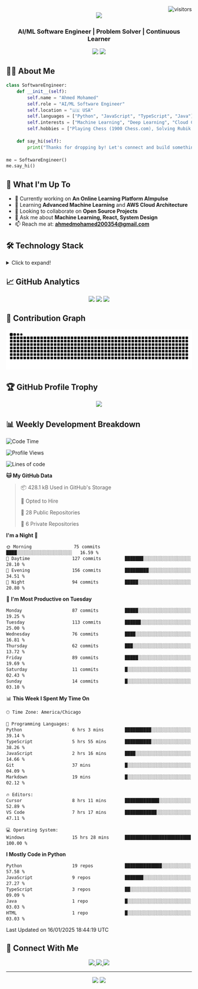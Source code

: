 <div align="right">
    <img src="https://visitor-badge.laobi.icu/badge?page_id=ahmed5145.ahmed5145&title=Visitors" alt="visitors" />
</div>

<div align="center">
    <img src="https://readme-typing-svg.herokuapp.com/?font=Righteous&size=35&center=true&vCenter=true&width=500&height=70&duration=4000&lines=Hi+There!+👋;+I'm+Ahmed+Mohamed!;Welcome+to+my+Profile!" />
</div>

<h3 align="center">AI/ML Software Engineer | Problem Solver | Continuous Learner</h3>

<div align="center">
    <img src="https://img.shields.io/badge/Location-USA-blue?style=for-the-badge&logo=google-maps" />
    <img src="https://img.shields.io/badge/Availability-Open%20to%20Work-brightgreen?style=for-the-badge&logo=opencollective" />
</div>

<h2>👨‍💻 About Me</h2>

```python
class SoftwareEngineer:
    def __init__(self):
        self.name = "Ahmed Mohamed"
        self.role = "AI/ML Software Engineer"
        self.location = "🇺🇸 USA"
        self.languages = ["Python", "JavaScript", "TypeScript", "Java"]
        self.interests = ["Machine Learning", "Deep Learning", "Cloud Computing"]
        self.hobbies = ["Playing Chess (1900 Chess.com), Solving Rubik's cube (sub-30s)", "Problem Solving", "Learning New Tech"]
    
    def say_hi(self):
        print("Thanks for dropping by! Let's connect and build something amazing together!")

me = SoftwareEngineer()
me.say_hi()
```

<h2>🚀 What I'm Up To</h2>

- 🔭 Currently working on **An Online Learning Platform AImpulse**
- 🌱 Learning **Advanced Machine Learning** and **AWS Cloud Architecture**
- 👯 Looking to collaborate on **Open Source Projects**
- 💬 Ask me about **Machine Learning, React, System Design**
- 📫 Reach me at: **ahmedmohamed200354@gmail.com**

<h2>🛠️ Technology Stack</h2>

<details>
<summary>Click to expand!</summary>

**Languages & Frameworks**
<div align="center">
    <img src="https://skillicons.dev/icons?i=python,pytorch,tensorflow,react,next,ts,js,java&perline=4" />
</div>

**Development & Tools**
<div align="center">
    <img src="https://skillicons.dev/icons?i=git,docker,kubernetes,aws,gcp,mongodb,mysql,redis&perline=4" />
</div>

**Currently Learning**
<div align="center">
    <img src="https://skillicons.dev/icons?i=rust,go,graphql&perline=3" />
</div>
</details>

<h2>📈 GitHub Analytics</h2>

<div align="center">
    <img width="49%" src="https://github-readme-stats.vercel.app/api?username=ahmed5145&show_icons=true&theme=tokyonight&count_private=true&include_all_commits=true" />
    <img width="49%" src="https://github-readme-streak-stats.herokuapp.com/?user=ahmed5145&theme=tokyonight" />
    <img width="35%" src="https://github-readme-stats.vercel.app/api/top-langs/?username=ahmed5145&layout=compact&theme=tokyonight&langs_count=10&hide=html,css" />
</div>

<h2>🐍 Contribution Graph</h2>

<picture>
  <source media="(prefers-color-scheme: dark)" srcset="https://raw.githubusercontent.com/ahmed5145/ahmed5145/output/github-contribution-grid-snake-dark.svg" />
  <source media="(prefers-color-scheme: light)" srcset="https://raw.githubusercontent.com/ahmed5145/ahmed5145/output/github-contribution-grid-snake.svg" />
  <img alt="github-snake" src="https://raw.githubusercontent.com/ahmed5145/ahmed5145/output/github-contribution-grid-snake.svg" />
</picture>

<h2>🏆 GitHub Profile Trophy</h2>

<div align="center">
    <img src="https://github-profile-trophy.vercel.app/?username=ahmed5145&theme=tokyonight&column=4&margin-w=15&margin-h=15" />
</div>

<h2>📊 Weekly Development Breakdown</h2>

<!--START_SECTION:waka-->
![Code Time](http://img.shields.io/badge/Code%20Time-68%20hrs%2016%20mins-blue)

![Profile Views](http://img.shields.io/badge/Profile%20Views-28-blue)

![Lines of code](https://img.shields.io/badge/From%20Hello%20World%20I%27ve%20Written-1.4%20million%20lines%20of%20code-blue)

**🐱 My GitHub Data** 

> 📦 428.1 kB Used in GitHub's Storage 
 > 
> 💼 Opted to Hire
 > 
> 📜 28 Public Repositories 
 > 
> 🔑 6 Private Repositories 
 > 
**I'm a Night 🦉** 

```text
🌞 Morning                75 commits          ████░░░░░░░░░░░░░░░░░░░░░   16.59 % 
🌆 Daytime                127 commits         ███████░░░░░░░░░░░░░░░░░░   28.10 % 
🌃 Evening                156 commits         █████████░░░░░░░░░░░░░░░░   34.51 % 
🌙 Night                  94 commits          █████░░░░░░░░░░░░░░░░░░░░   20.80 % 
```
📅 **I'm Most Productive on Tuesday** 

```text
Monday                   87 commits          █████░░░░░░░░░░░░░░░░░░░░   19.25 % 
Tuesday                  113 commits         ██████░░░░░░░░░░░░░░░░░░░   25.00 % 
Wednesday                76 commits          ████░░░░░░░░░░░░░░░░░░░░░   16.81 % 
Thursday                 62 commits          ███░░░░░░░░░░░░░░░░░░░░░░   13.72 % 
Friday                   89 commits          █████░░░░░░░░░░░░░░░░░░░░   19.69 % 
Saturday                 11 commits          █░░░░░░░░░░░░░░░░░░░░░░░░   02.43 % 
Sunday                   14 commits          █░░░░░░░░░░░░░░░░░░░░░░░░   03.10 % 
```


📊 **This Week I Spent My Time On** 

```text
🕑︎ Time Zone: America/Chicago

💬 Programming Languages: 
Python                   6 hrs 3 mins        ██████████░░░░░░░░░░░░░░░   39.14 % 
TypeScript               5 hrs 55 mins       ██████████░░░░░░░░░░░░░░░   38.26 % 
JavaScript               2 hrs 16 mins       ████░░░░░░░░░░░░░░░░░░░░░   14.66 % 
Git                      37 mins             █░░░░░░░░░░░░░░░░░░░░░░░░   04.09 % 
Markdown                 19 mins             █░░░░░░░░░░░░░░░░░░░░░░░░   02.12 % 

🔥 Editors: 
Cursor                   8 hrs 11 mins       █████████████░░░░░░░░░░░░   52.89 % 
VS Code                  7 hrs 17 mins       ████████████░░░░░░░░░░░░░   47.11 % 

💻 Operating System: 
Windows                  15 hrs 28 mins      █████████████████████████   100.00 % 
```

**I Mostly Code in Python** 

```text
Python                   19 repos            ██████████████░░░░░░░░░░░   57.58 % 
JavaScript               9 repos             ███████░░░░░░░░░░░░░░░░░░   27.27 % 
TypeScript               3 repos             ██░░░░░░░░░░░░░░░░░░░░░░░   09.09 % 
Java                     1 repo              █░░░░░░░░░░░░░░░░░░░░░░░░   03.03 % 
HTML                     1 repo              █░░░░░░░░░░░░░░░░░░░░░░░░   03.03 % 
```




 Last Updated on 16/01/2025 18:44:19 UTC
<!--END_SECTION:waka-->

<h2>🤝 Connect With Me</h2>

<div align="center">
    <a href="mailto:ahmedmohamed200354@gmail.com">
        <img src="https://img.shields.io/badge/Gmail-D14836?style=for-the-badge&logo=gmail&logoColor=white" />
    </a>
    <a href="https://linkedin.com/in/ahmedmohamedh">
        <img src="https://img.shields.io/badge/LinkedIn-0077B5?style=for-the-badge&logo=linkedin&logoColor=white" />
    </a>
    <a href="https://portfolio-ahmed-mohameds-projects-0d275c62.vercel.app/">
        <img src="https://img.shields.io/badge/Portfolio-FF5722?style=for-the-badge&logo=web&logoColor=white" />
    </a>
</div>

---
<div align="center">
    <img src="https://img.shields.io/github/followers/ahmed5145?style=social" />
    <img src="https://img.shields.io/github/stars/ahmed5145?style=social" />
</div>
